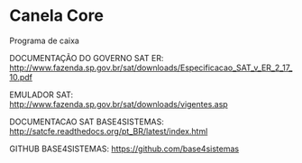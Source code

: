 # Canela Core

Programa de caixa

DOCUMENTAÇÃO DO GOVERNO SAT ER: http://www.fazenda.sp.gov.br/sat/downloads/Especificacao_SAT_v_ER_2_17_10.pdf 

EMULADOR SAT: http://www.fazenda.sp.gov.br/sat/downloads/vigentes.asp

DOCUMENTACAO SAT BASE4SISTEMAS: http://satcfe.readthedocs.org/pt_BR/latest/index.html

GITHUB BASE4SISTEMAS: https://github.com/base4sistemas
